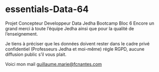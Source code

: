 # essentials-Data-64
Projet Concepteur Developpeur Data Jedha Bootcamp Bloc 6
Encore un grand merci à toute l’équipe Jedha ainsi que pour la qualité de l’enseignement.

Je tiens à préciser que les données doivent rester dans le cadre privé confidentiel (Professeurs Jedha et moi-même) régle RGPD, aucune diffusion public s’il vous plait.

Voici mon mail
guillaume.marie@fcnantes.com
